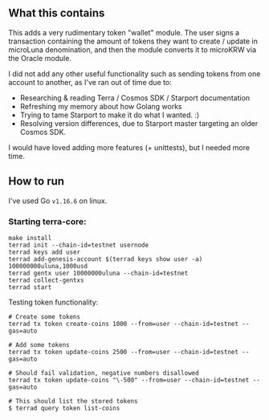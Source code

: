 ## What this contains

This adds a very rudimentary token "wallet" module. The user signs a transaction
containing the amount of tokens they want to create / update in microLuna
denomination, and then the module converts it to microKRW via the Oracle module.

I did not add any other useful functionality such as sending tokens from one
account to another, as I've ran out of time due to:
- Researching & reading Terra / Cosmos SDK / Starport documentation
- Refreshing my memory about how Golang works
- Trying to tame Starport to make it do what I wanted. :)
- Resolving version differences, due to Starport master targeting an older
  Cosmos SDK.

I would have loved adding more features (+ unittests), but I needed more time.

## How to run

I've used Go `v1.16.6` on linux.

### Starting terra-core:

```
make install
terrad init --chain-id=testnet usernode
terrad keys add user
terrad add-genesis-account $(terrad keys show user -a) 100000000uluna,1000usd
terrad gentx user 10000000uluna --chain-id=testnet
terrad collect-gentxs
terrad start
```

Testing token functionality:

```
# Create some tokens
terrad tx token create-coins 1000 --from=user --chain-id=testnet --gas=auto

# Add some tokens
terrad tx token update-coins 2500 --from=user --chain-id=testnet --gas=auto

# Should fail validation, negative numbers disallowed
terrad tx token update-coins "\-500" --from=user --chain-id=testnet --gas=auto
```

```
# This should list the stored tokens
$ terrad query token list-coins
```
